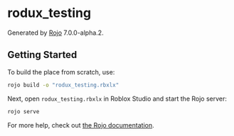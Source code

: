 # rodux_testing
Generated by [Rojo](https://github.com/rojo-rbx/rojo) 7.0.0-alpha.2.

## Getting Started
To build the place from scratch, use:

```bash
rojo build -o "rodux_testing.rbxlx"
```

Next, open `rodux_testing.rbxlx` in Roblox Studio and start the Rojo server:

```bash
rojo serve
```

For more help, check out [the Rojo documentation](https://rojo.space/docs).